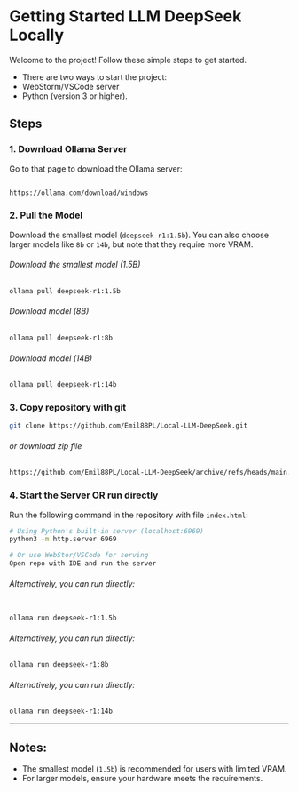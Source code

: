 # Getting Started LLM DeepSeek Locally

Welcome to the project! Follow these simple steps to get started.

- There are two ways to start the project:
- WebStorm/VSCode server
- Python (version 3 or higher). 

## Steps

### 1. Download Ollama Server
Go to that page to download the Ollama server:
```bash

https://ollama.com/download/windows

```

### 2. Pull the Model
Download the smallest model (`deepseek-r1:1.5b`). You can also choose larger models like `8b` or `14b`, but note that they require more VRAM.
###### Download the smallest model (1.5B)
```bash
ollama pull deepseek-r1:1.5b
```

###### Download model (8B)
```bash
ollama pull deepseek-r1:8b
```

###### Download model (14B)
```bash
ollama pull deepseek-r1:14b
```



### 3. Copy repository with git
```bash
git clone https://github.com/Emil88PL/Local-LLM-DeepSeek.git
```
###### or download zip file
```bash
https://github.com/Emil88PL/Local-LLM-DeepSeek/archive/refs/heads/main.zip
```


### 4. Start the Server OR run directly 
Run the following command in the repository with file `index.html`:

```bash
# Using Python's built-in server (localhost:6969)
python3 -m http.server 6969

# Or use WebStor/VSCode for serving
Open repo with IDE and run the server
```
###### Alternatively, you can run directly:
```bash

ollama run deepseek-r1:1.5b
```

###### Alternatively, you can run directly:
```bash
ollama run deepseek-r1:8b
```

###### Alternatively, you can run directly:
```bash
ollama run deepseek-r1:14b
```


---

## Notes:
- The smallest model (`1.5b`) is recommended for users with limited VRAM.
- For larger models, ensure your hardware meets the requirements.
